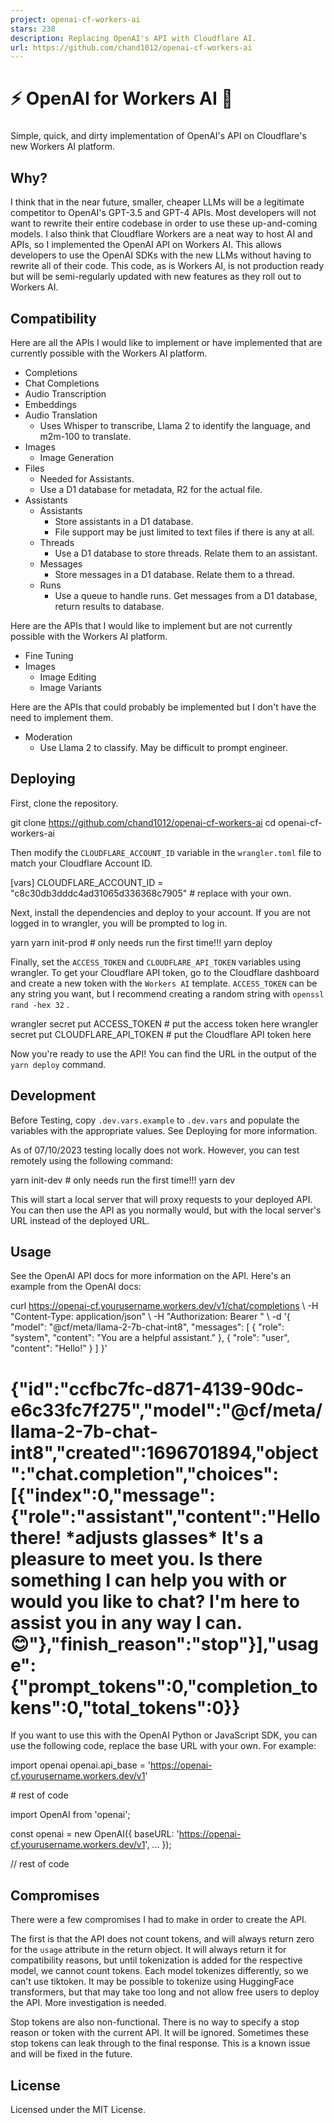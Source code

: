 ```yaml
---
project: openai-cf-workers-ai
stars: 238
description: Replacing OpenAI's API with Cloudflare AI.
url: https://github.com/chand1012/openai-cf-workers-ai
---
```


⚡️ OpenAI for Workers AI 🧠
===========================

### 

Simple, quick, and dirty implementation of OpenAI's API on Cloudflare's new Workers AI platform.

Why?
----

I think that in the near future, smaller, cheaper LLMs will be a legitimate competitor to OpenAI's GPT-3.5 and GPT-4 APIs. Most developers will not want to rewrite their entire codebase in order to use these up-and-coming models. I also think that Cloudflare Workers are a neat way to host AI and APIs, so I implemented the OpenAI API on Workers AI. This allows developers to use the OpenAI SDKs with the new LLMs without having to rewrite all of their code. This code, as is Workers AI, is not production ready but will be semi-regularly updated with new features as they roll out to Workers AI.

Compatibility
-------------

Here are all the APIs I would like to implement or have implemented that are currently possible with the Workers AI platform.

-   Completions
-   Chat Completions
-   Audio Transcription
-   Embeddings
-   Audio Translation
    -   Uses Whisper to transcribe, Llama 2 to identify the language, and m2m-100 to translate.
-   Images
    -   Image Generation
-   Files
    -   Needed for Assistants.
    -   Use a D1 database for metadata, R2 for the actual file.
-   Assistants
    -   Assistants
        -   Store assistants in a D1 database.
        -   File support may be just limited to text files if there is any at all.
    -   Threads
        -   Use a D1 database to store threads. Relate them to an assistant.
    -   Messages
        -   Store messages in a D1 database. Relate them to a thread.
    -   Runs
        -   Use a queue to handle runs. Get messages from a D1 database, return results to database.

Here are the APIs that I would like to implement but are not currently possible with the Workers AI platform.

-   Fine Tuning
-   Images
    -   Image Editing
    -   Image Variants

Here are the APIs that could probably be implemented but I don't have the need to implement them.

-   Moderation
    -   Use Llama 2 to classify. May be difficult to prompt engineer.

Deploying
---------

First, clone the repository.

git clone https://github.com/chand1012/openai-cf-workers-ai
cd openai-cf-workers-ai

Then modify the `CLOUDFLARE_ACCOUNT_ID` variable in the `wrangler.toml` file to match your Cloudflare Account ID.

\[vars\]
CLOUDFLARE\_ACCOUNT\_ID = "c8c30db3dddc4ad31065d336368c7905" # replace with your own.

Next, install the dependencies and deploy to your account. If you are not logged in to wrangler, you will be prompted to log in.

yarn
yarn init-prod # only needs run the first time!!!
yarn deploy

Finally, set the `ACCESS_TOKEN` and `CLOUDFLARE_API_TOKEN` variables using wrangler. To get your Cloudflare API token, go to the Cloudflare dashboard and create a new token with the `Workers AI` template. `ACCESS_TOKEN` can be any string you want, but I recommend creating a random string with `openssl rand -hex 32` .

wrangler secret put ACCESS\_TOKEN # put the access token here
wrangler secret put CLOUDFLARE\_API\_TOKEN # put the Cloudflare API token here

Now you're ready to use the API! You can find the URL in the output of the `yarn deploy` command.

Development
-----------

Before Testing, copy `.dev.vars.example` to `.dev.vars` and populate the variables with the appropriate values. See Deploying for more information.

As of 07/10/2023 testing locally does not work. However, you can test remotely using the following command:

yarn init-dev # only needs run the first time!!!
yarn dev

This will start a local server that will proxy requests to your deployed API. You can then use the API as you normally would, but with the local server's URL instead of the deployed URL.

Usage
-----

See the OpenAI API docs for more information on the API. Here's an example from the OpenAI docs:

curl https://openai-cf.yourusername.workers.dev/v1/chat/completions \\
  -H "Content-Type: application/json" \\
  -H "Authorization: Bearer <Any string value you set.>" \\
  -d '{
    "model": "@cf/meta/llama-2-7b-chat-int8",
    "messages": \[
      {
        "role": "system",
        "content": "You are a helpful assistant."
      },
      {
        "role": "user",
        "content": "Hello!"
      }
    \]
  }'
# {"id":"ccfbc7fc-d871-4139-90dc-e6c33fc7f275","model":"@cf/meta/llama-2-7b-chat-int8","created":1696701894,"object":"chat.completion","choices":\[{"index":0,"message":{"role":"assistant","content":"Hello there! \*adjusts glasses\* It's a pleasure to meet you. Is there something I can help you with or would you like to chat? I'm here to assist you in any way I can. 😊"},"finish\_reason":"stop"}\],"usage":{"prompt\_tokens":0,"completion\_tokens":0,"total\_tokens":0}}

If you want to use this with the OpenAI Python or JavaScript SDK, you can use the following code, replace the base URL with your own. For example:

import openai
openai.api\_base \= 'https://openai-cf.yourusername.workers.dev/v1'

\# rest of code

import OpenAI from 'openai';

const openai \= new OpenAI({
    baseURL: 'https://openai-cf.yourusername.workers.dev/v1',
    ...
});

// rest of code

Compromises
-----------

There were a few compromises I had to make in order to create the API.

The first is that the API does not count tokens, and will always return zero for the `usage` attribute in the return object. It will always return it for compatibility reasons, but until tokenization is added for the respective model, we cannot count tokens. Each model tokenizes differently, so we can't use tiktoken. It may be possible to tokenize using HuggingFace transformers, but that may take too long and not allow free users to deploy the API. More investigation is needed.

Stop tokens are also non-functional. There is no way to specify a stop reason or token with the current API. It will be ignored. Sometimes these stop tokens can leak through to the final response. This is a known issue and will be fixed in the future.

License
-------

Licensed under the MIT License.
